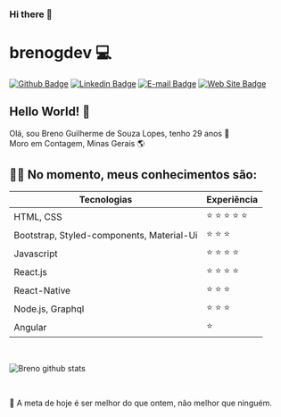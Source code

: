 ### Hi there 👋

# brenogdev :computer:

[![Github Badge](https://img.shields.io/badge/-Github-000?style=flat-square&logo=Github&logoColor=white&link=https://github.com/joaoazevedoJS)](https://github.com/brenogdev)
[![Linkedin Badge](https://img.shields.io/badge/-LinkedIn-blue?style=flat-square&logo=Linkedin&logoColor=white&link=https://www.linkedin.com/in/joaoazevedojs)](https://www.linkedin.com/in/brenogslopes/)
[![E-mail Badge](https://img.shields.io/badge/-E--mail-c14438?style=flat-square&logo=Gmail&logoColor=white&link=mailto:contato@joaoazevedojs.com.br)](mailto:brenogdev@outlook.com)
[![Web Site Badge](https://img.shields.io/badge/-Web%20Site-4285F4?style=flat-square&logo=Google%20Chrome&logoColor=white&link=https://www.joaoazevedojs.com.br)](https://brenogslopes.netlify.app)

## Hello World! :wave:
Olá, sou Breno Guilherme de Souza Lopes, tenho 29 anos 📅<br/>
Moro em Contagem, Minas Gerais 🌎<br/>

## :man_technologist: No momento, meus conhecimentos são: 

| Tecnologias | Experiência |
| - | - |
| HTML, CSS | :star: :star: :star: :star: :star: |
| Bootstrap, Styled-components, Material-Ui | :star: :star: :star: | 
| Javascript | :star: :star: :star: :star: |
| React.js | :star: :star: :star: :star: |
| React-Native | :star: :star: :star: |
| Node.js, Graphql | :star: :star: :star: |
| Angular | :star: |

<br />

![Breno github stats](https://github-readme-stats.vercel.app/api?username=brenogdev&show_icons=true&theme=dark)

<br />


🚀 A meta de hoje é ser melhor do que ontem, não melhor que ninguém.
